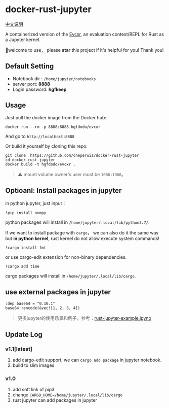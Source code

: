 # docker-rust-jupyter

[中文说明](https://github.com/hgfkeep/rust-jupyter/blob/master/README-zh.md)

A containerized version of the [Evcxr](https://github.com/google/evcxr), an evaluation context/REPL for Rust as a Jupyter kernel.

👏welcome to use， please **star** this project if it's helpful for you! Thank you!

## Default Setting

* Notebook dir : `/home/jupyter/notebooks`
* server port: **8888**
* Login password: **hgfkeep**

## Usage

Just pull the docker image from the Docker hub:

`docker run --rm -p 8888:8888 hgfdodo/evcxr`

And go to `http://localhost:8888`

Or build it yourself by cloning this repo:

```shell
git clone  https://github.com/cheperuiz/docker-rust-jupyter
cd docker-rust-jupyter
docker build -t hgfdodo/evcxr .
```

> ⚠️ mount volume  owner's user  must be  `1000:1000`。


## Optioanl: Install packages in jupyter

in python jupyter, just input：

```shell
!pip install numpy
```

python packages will install in `/home/jupyter/.local/lib/python3.7/`.

If we want to install package with `cargo`， we can also do it the same way but **in python kernel**, rust kernel do not allow execute system commands!

```shell
!cargo install fmt
```

or use cargo-edit extension for non-binary dependencies.

```shell
!cargo add time
```

cargo packages will install in `/home/jupyter/.local/lib/cargo`.

## use external packages in jupyter

```shell
:dep base64 = "0.10.1"
base64::encode(&vec![1, 2, 3, 4])
```

> 更多jupyter的使用场景和例子，参考：[rust-jupyter-example.ipynb](https://github.com/hgfkeep/rust-jupyter/blob/master/rust-jupyter-example.ipynb)

## Update Log

### v1.1[latest]

1. add cargo-edit support, we can `cargo add package` in jupyter notebook.
2. build to slim images

### v1.0

1. add soft link of pip3
2. change `CARGO_HOME=/home/jupyter/.local/lib/cargo`
3. rust jupyter can add packages in jupyter
